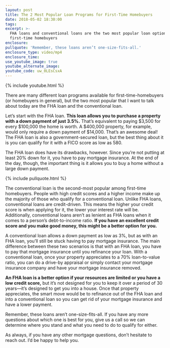 ```yaml
---
layout: post
title: The 2 Most Popular Loan Programs for First-Time Homebuyers
date: 2018-05-02 18:30:00
tags:
excerpt: >-
  FHA loans and conventional loans are the two most popular loan options for
  first-time homebuyers
enclosure:
pullquote: 'Remember, these loans aren’t one-size-fits-all.'
enclosure_type: video/mp4
enclosure_time:
use_youtube_image: true
youtube_alternate_image:
youtube_code: uw_0LEsCsxA
---
```


{% include youtube.html %}

There are many different loan programs available for first-time-homebuyers (or homebuyers in general), but the two most popular that I want to talk about today are the FHA loan and the conventional loan.

Let’s start with the FHA loan. **This loan allows you to purchase a property with a down payment of just 3.5%.** That’s equivalent to paying $3,500 for every $100,000 the home is worth. A $400,000 property, for example, would only require a down payment of $14,000. That’s an awesome deal! The FHA loan is also a government-secured loan, but the best thing about it is you can qualify for it with a FICO score as low as 580.

The FHA loan does have its drawbacks, however. Since you’re not putting at least 20% down for it, you have to pay mortgage insurance. At the end of the day, though, the important thing is it allows you to buy a home without a large down payment.

{% include pullquote.html %}

The conventional loan is the second-most popular among first-time homebuyers. People with high credit scores and a higher income make up the majority of those who qualify for a conventional loan. Unlike FHA loans, conventional loans are credit-driven. This means the higher your credit score is when applying for it, the lower your interest rate will be. Additionally, conventional loans aren’t as lenient as FHA loans when it comes to a person’s debt-to-income ratio. **If you have an excellent credit score and you make good money, this might be a better option for you.**

A conventional loan allows a down payment as low as 3%, but as with an FHA loan, you’ll still be stuck having to pay mortgage insurance. The main difference between these two scenarios is that with an FHA loan, you have to pay that mortgage insurance until you refinance your loan. With a conventional loan, once your property appreciates to a 70% loan-to-value ratio, you can do a drive-by appraisal or simply contact your mortgage insurance company and have your mortgage insurance removed.

**An FHA loan is a better option if your resources are limited or you have a low credit score,** but it’s not designed for you to keep it over a period of 30 years—it’s designed to get you into a house. Once that property appreciates, the smart move would be to refinance out of the FHA loan and into a conventional loan so you can get rid of your mortgage insurance and have a lower payment.

Remember, these loans aren’t one-size-fits-all. If you have any more questions about which one is best for you, give us a call so we can determine where you stand and what you need to do to qualify for either.

As always, if you have any other mortgage questions, don’t hesitate to reach out. I’d be happy to help you.